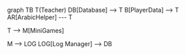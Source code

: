 graph TB
T(Teacher)
DB[Database] --> T
B[PlayerData] --> T
AR[ArabicHelper] --- T

T --> M[MiniGames]

M --> LOG
LOG[Log Manager] --> DB

